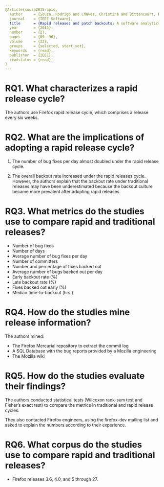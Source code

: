 ```yaml
---
@Article{souza2015rapid,
  author     = {Souza, Rodrigo and Chavez, Christina and Bittencourt, Roberto A},
  journal    = {IEEE Software},
  title      = {Rapid releases and patch backouts: A software analytics approach},
  year       = {2015},
  number     = {2},
  pages      = {89--96},
  volume     = {32},
  groups     = {selected, start_set},
  keywords   = {read},
  publisher  = {IEEE},
  readstatus = {read},
}
---
```


# RQ1. What characterizes a rapid release cycle?

The authors use Firefox rapid release cycle, which comprises a release every six weeks.

# RQ2. What are the implications of adopting a rapid release cycle?

 1. The number of bug fixes per day almost doubled under the rapid release cycle.
 
 2. The overall backout rate increased under the rapid releases cycle. However, the authors explain that the backout rate under traditional releases may have been underestimated because the backout culture became more prevalent after adopting rapid releases.

# RQ3. What metrics do the studies use to compare rapid and traditional releases?

  - Number of bug fixes
  - Number of days
  - Average number of bug fixes per day
  - Number of committers
  - Number and percentage of fixes backed out
  - Average number of bugs backed out per day
  - Early backout rate (%)
  - Late backout rate (%)
  - Fixes backed out early (%)
  - Median time-to-backout (hrs.)

# RQ4. How do the studies mine release information?

The authors mined:
  
  - The Firefox Mercurial repository to extract the commit log
  - A SQL Database with the bug reports provided by a Mozilla engineering 
  - The Mozilla wiki

# RQ5. How do the studies evaluate their findings?

The authors conducted statistical tests (Wilcoxon rank-sum test and Fisher’s exact test) to compare the metrics in traditional and rapid release cycles. 

They also contacted Firefox engineers, using the firefox-dev mailing list and asked to explain the numbers according to their experience.

# RQ6. What corpus do the studies use to compare rapid and traditional releases?

  - Firefox releases 3.6, 4.0, and 5 through 27.
